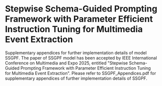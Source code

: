 # Stepwise Schema-Guided Prompting Framework with Parameter Efficient Instruction Tuning for Multimedia Event Extraction
Supplementary appendices for further implementation details of model SSGPF. The paper of SSGPF model has been accepted by IEEE International Conference on Multimedia and Expo 2025, entitled "Stepwise Schema-Guided Prompting Framework with Parameter Efficient Instruction Tuning for Multimedia Event Extraction". Please refer to SSGPF_Appendices.pdf for supplementary appendices of further implementation details of SSGPF.
